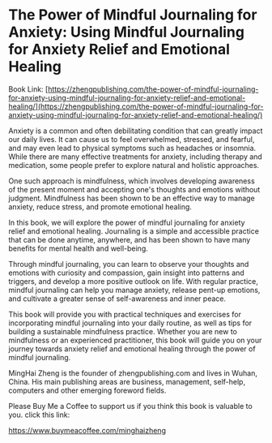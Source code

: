 # The Power of Mindful Journaling for Anxiety: Using Mindful Journaling for Anxiety Relief and Emotional Healing

Book Link: [https://zhengpublishing.com/the-power-of-mindful-journaling-for-anxiety-using-mindful-journaling-for-anxiety-relief-and-emotional-healing/](https://zhengpublishing.com/the-power-of-mindful-journaling-for-anxiety-using-mindful-journaling-for-anxiety-relief-and-emotional-healing/)

Anxiety is a common and often debilitating condition that can greatly impact our daily lives. It can cause us to feel overwhelmed, stressed, and fearful, and may even lead to physical symptoms such as headaches or insomnia. While there are many effective treatments for anxiety, including therapy and medication, some people prefer to explore natural and holistic approaches.

One such approach is mindfulness, which involves developing awareness of the present moment and accepting one's thoughts and emotions without judgment. Mindfulness has been shown to be an effective way to manage anxiety, reduce stress, and promote emotional healing.

In this book, we will explore the power of mindful journaling for anxiety relief and emotional healing. Journaling is a simple and accessible practice that can be done anytime, anywhere, and has been shown to have many benefits for mental health and well-being.

Through mindful journaling, you can learn to observe your thoughts and emotions with curiosity and compassion, gain insight into patterns and triggers, and develop a more positive outlook on life. With regular practice, mindful journaling can help you manage anxiety, release pent-up emotions, and cultivate a greater sense of self-awareness and inner peace.

This book will provide you with practical techniques and exercises for incorporating mindful journaling into your daily routine, as well as tips for building a sustainable mindfulness practice. Whether you are new to mindfulness or an experienced practitioner, this book will guide you on your journey towards anxiety relief and emotional healing through the power of mindful journaling.

MingHai Zheng is the founder of zhengpublishing.com and lives in Wuhan, China. His main publishing areas are business, management, self-help, computers and other emerging foreword fields.

Please Buy Me a Coffee to support us if you think this book is valuable to you. click this link:

https://www.buymeacoffee.com/minghaizheng

